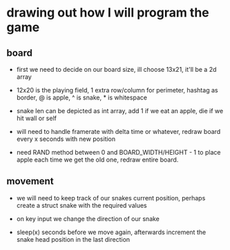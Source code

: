 # drawing out how I will program the game

## board

- first we need to decide on our board size, ill choose 13x21, it'll be a 2d array

- 12x20 is the playing field, 1 extra row/column for perimeter, hashtag as border, @ is apple, ^ is snake, * is whitespace

- snake len can be depicted as int array, add 1 if we eat an apple, die if we hit wall or self

- will need to handle framerate with delta time or whatever, redraw board every x seconds with new position

- need RAND method between 0 and BOARD_WIDTH/HEIGHT - 1 to place apple each time we get the old one, redraw entire board.


## movement

- we will need to keep track of our snakes current position, perhaps create a struct snake with the required values

- on key input we change the direction of our snake

- sleep(x) seconds before we move again, afterwards increment the snake head position in the last direction